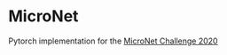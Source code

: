 # MicroNet
Pytorch implementation for the [MicroNet Challenge 2020](https://micronet-challenge.github.io/)



